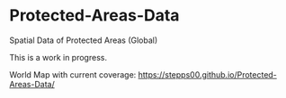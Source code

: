 # Protected-Areas-Data
Spatial Data of Protected Areas (Global)

This is a work in progress.

World Map with current coverage: https://stepps00.github.io/Protected-Areas-Data/